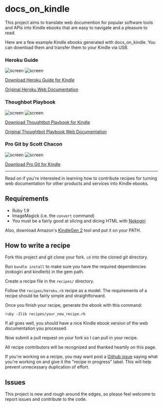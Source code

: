 # docs_on_kindle

This project aims to translate web documention for popular software tools and
APIs into Kindle ebooks that are easy to navigate and a pleasure to read.


Here are a few example Kindle ebooks generated with docs_on_kindle.
You can download them and transfer them to your Kindle via USB.

### Heroku Guide

![screen](https://github.com/danchoi/docs_on_kindle/raw/master/screenshots/toc-sm.gif)
![screen](https://github.com/danchoi/docs_on_kindle/raw/master/screenshots/article-sm.gif)

[Download Heroku Guide for Kindle][heroku-mobi]

[Original Heroku Web Documentation][heroku-web]

[heroku-mobi]:https://github.com/danchoi/docs_on_kindle/raw/master/mobi/heroku-guide.2012-01-20.mobi
[heroku-web]:http://devcenter.heroku.com/categories/getting-started

### Thoughbot Playbook

![screen](https://github.com/danchoi/docs_on_kindle/raw/master/screenshots/thoughtbot-toc-sm.gif)
![screen](https://github.com/danchoi/docs_on_kindle/raw/master/screenshots/thoughtbot-article-sm.gif)

[Download Thoughtbot Playbook for Kindle][thoughtbot-mobi]

[Original Thoughtbot Playbook Web Documentation][thoughtbot-web]

[thoughtbot-mobi]:https://github.com/danchoi/docs_on_kindle/raw/master/mobi/thoughtbot_playbook-guide.2012-01-20.mobi
[thoughtbot-web]:http://playbook.thoughtbot.com/

### Pro Git by Scott Chacon

![screen](https://github.com/danchoi/docs_on_kindle/raw/master/screenshots/progit-toc-sm.gif)
![screen](https://github.com/danchoi/docs_on_kindle/raw/master/screenshots/progit-article-sm.gif)

[Download Pro Git for Kindle][progit-mobi]

[progit-mobi]:https://github.com/downloads/danchoi/docs_on_kindle/pro_git.2012-01-21.mobi
[progit-web]:http://progit.org/book/ch3-4.html

* * *

Read on if you're interested in learning how to contribute recipes for turning
web documentation for other products and services into Kindle ebooks.

## Requirements

* Ruby 1.9
* ImageMagick (i.e. the `convert` command)
* You must be a fairly good at slicing and dicing HTML with [Nokogiri][nokogiri] 

[nokogiri]:http://nokogiri.org/

Also, download Amazon's [KindleGen 2][kindlegen] tool and put it on your PATH.

[kindlegen]:http://www.amazon.com/gp/feature.html?ie=UTF8&docId=1000234621

## How to write a recipe

Fork this project and git clone your fork. `cd` into the cloned git
directory.

Run `bundle install` to make sure you have the required dependencies
(nokogiri and kindlerb) in the gem path.

Create a recipe file in the `recipes/` directory.

Follow the `recipes/heroku.rb` recipe as a model. The requirements of a recipe
should be fairly simple and straightforward.

Once you finish your recipe, generate the ebook with this command:

    ruby -Ilib recipes/your_new_recipe.rb

If all goes well, you should have a nice Kindle ebook version of the web
documentation you processed.

Now submit a pull request on your fork so I can pull in your recipe.

All recipe contributors will be recognized and thanked heartily on this page.

If you're working on a recipe, you may want post a [Github issue][issues]
saying what you're working on and give it the "recipe in progress"
label. This will help prevent unnecessary duplication of effort.

[issues]:https://github.com/danchoi/docs_on_kindle/issues


## Issues

This project is new and rough around the edges, so please feel welcome to
report issues and contribute to the code. 

